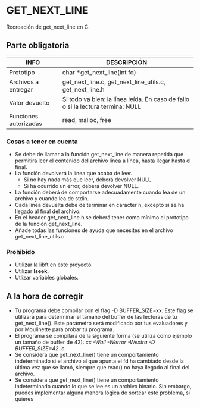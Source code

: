 # GET_NEXT_LINE
Recreación de get_next_line en C.
## Parte obligatoria
|INFO|DESCRIPCIÓN|
|----|-----------|
|Prototipo|char *get_next_line(int fd)|
|Archivos a entregar|get_next_line.c, get_next_line_utils.c, get_next_line.h|
|Valor devuelto|Si todo va bien: la línea leída. En caso de fallo o si la lectura termina: NULL|
|Funciones autorizadas|read, malloc, free|
### Cosas a tener en cuenta
- Se debe de llamar a la función get_next_line de manera repetida que permitirá leer el contenido del archivo línea a línea, hasta llegar hasta el final.
- La función devolverá la línea que acaba de leer.
    - Si no hay nada más que leer, deberá devolver NULL.
    - Si ha ocurrido un error, deberá devolver NULL.
- La función deberá de comportarse adecuadamente cuando lea de un archivo y cuando lea de stdin.
- Cada línea devuelta debe de terminar en caracter n, excepto si se ha llegado al final del archivo.
- En el header get_next_line.h se deberá tener como mínimo el prototipo de la función get_next_line.
- Añade todas las funciones de ayuda que necesites en el archivo get_next_line_utils.c
### Prohibido
- Utilizar la libft en este proyecto.
- Utilizar **lseek**.
- Utlizar variables globales.
## A la hora de corregir
- Tu programa debe compilar con el flag -D BUFFER_SIZE=xx. Este flag se utilizará para determinar el tamaño del buffer de las lecturas de tu get_next_line(). Este parámetro será modificado por tus evaluadores y por Moulinette para probar tu programa.
- El programa se compilará de la siguiente forma (se utiliza como ejemplo un tamaño de buffer de 42):
*cc -Wall -Werror -Wextra -D BUFFER_SIZE=42 <archivos>.c.*
- Se considera que get_next_line() tiene un comportamiento indeterminado si el archivo al que apunta el fd ha cambiado desde la última vez que se llamó, siempre que read() no haya llegado al final del archivo.
- Se considera que get_next_line() tiene un comportamiento indeterminado cuando lo que se lee es un archivo binario. Sin embargo, puedes implementar alguna manera lógica de sortear este problema, si quieres